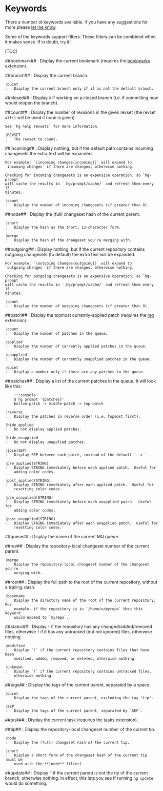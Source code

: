 Keywords
========

There a number of keywords available.  If you have any suggestions for more
please [let me know][issues].

[issues]: http://bitbucket.org/sjl/issues

Some of the keywords support filters.  These filters can be combined when it
makes sense.  If in doubt, try it!

[TOC]

##bookmark##
:   Display the current bookmark (requires the [bookmarks][] extension).

##branch##
:   Display the current branch.
    
    |quiet
    :   Display the current branch only if it is not the default branch.

##closed##
:   Display `X` if working on a closed branch (i.e. if committing now would
    reopen the branch).

##count##
:   Display the number of revisions in the given revset (the revset `all()`
    will be used if none is given).
    
    See `hg help revsets` for more information.
    
    |REVSET
    :   The revset to count.

##incoming##
:   Display nothing, but if the default path contains incoming changesets the 
    extra text will be expanded.
    
    For example: `{incoming changes{incoming}}` will expand to
    `incoming changes` if there are changes, otherwise nothing.
    
    Checking for incoming changesets is an expensive operation, so `hg-prompt` 
    will cache the results in `.hg/prompt/cache/` and refresh them every 15 
    minutes.
    
    |count
    :   Display the number of incoming changesets (if greater than 0).

##node##
:   Display the (full) changeset hash of the current parent.
    
    |short
    :   Display the hash as the short, 12-character form.
    
    |merge
    :   Display the hash of the changeset you're merging with.

##outgoing##
:   Display nothing, but if the current repository contains outgoing 
    changesets (to default) the extra text will be expanded.
    
    For example: `{outgoing changes{outgoing}}` will expand to
    `outgoing changes` if there are changes, otherwise nothing.
    
    Checking for outgoing changesets is an expensive operation, so `hg-prompt` 
    will cache the results in `.hg/prompt/cache/` and refresh them every 15 
    minutes.
    
    |count
    :   Display the number of outgoing changesets (if greater than 0).

##patch##
:   Display the topmost currently-applied patch (requires the [mq][]
    extension).
    
    |count
    :   Display the number of patches in the queue.
    
    |applied
    :   Display the number of currently applied patches in the queue.
    
    |unapplied
    :   Display the number of currently unapplied patches in the queue.
    
    |quiet
    :   Display a number only if there are any patches in the queue.

##patches##
:   Display a list of the current patches in the queue.  It will look like
    this:
        
        :::console
        $ hg prompt '{patches}'
        bottom-patch -> middle-patch -> top-patch
    
    |reverse
    :   Display the patches in reverse order (i.e. topmost first).
    
    |hide_applied
    :   Do not display applied patches.
    
    |hide_unapplied
    :   Do not display unapplied patches.
    
    |join(SEP)
    :   Display SEP between each patch, instead of the default ` -> `.
    
    |pre_applied(STRING)
    :   Display STRING immediately before each applied patch.  Useful for
        adding color codes.
    
    |post_applied(STRING)
    :   Display STRING immediately after each applied patch.  Useful for
        resetting color codes.
    
    |pre_unapplied(STRING)
    :   Display STRING immediately before each unapplied patch.  Useful for
        adding color codes.
    
    |post_unapplied(STRING)
    :   Display STRING immediately after each unapplied patch.  Useful for
        resetting color codes.

##queue##
:   Display the name of the current MQ queue.

##rev##
:   Display the repository-local changeset number of the current parent.
    
    |merge
    :   Display the repository-local changeset number of the changeset you're
        merging with.

##root##
:   Display the full path to the root of the current repository, without a 
    trailing slash.
    
    |basename
    :   Display the directory name of the root of the current repository. For 
        example, if the repository is in `/home/u/myrepo` then this keyword
        would expand to `myrepo`.

##status##
:   Display `!` if the repository has any changed/added/removed files, 
    otherwise `?` if it has any untracked (but not ignored) files, otherwise 
    nothing.
    
    |modified
    :   Display `!` if the current repository contains files that have been 
        modified, added, removed, or deleted, otherwise nothing.
        
    |unknown
    :   Display `?` if the current repository contains untracked files, 
        otherwise nothing.

##tags##
:   Display the tags of the current parent, separated by a space.
    
    |quiet
        Display the tags of the current parent, excluding the tag "tip".

    |SEP
    :   Display the tags of the current parent, separated by `SEP`.

##task##
:   Display the current task (requires the [tasks][] extension).

##tip##
:   Display the repository-local changeset number of the current tip.
    
    |node
    :   Display the (full) changeset hash of the current tip.
    
    |short
    :   Display a short form of the changeset hash of the current tip (must be 
        used with the **|node** filter)

##update##
:   Display `^` if the current parent is not the tip of the current branch, 
    otherwise nothing.  In effect, this lets you see if running `hg update` 
    would do something.

[bookmarks]: http://mercurial.selenic.com/wiki/BookmarksExtension
[tasks]: http://bitbucket.org/alu/hgtasks/wiki/Home
[mq]: http://mercurial.selenic.com/wiki/MqExtension
